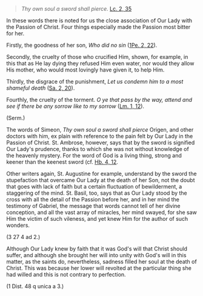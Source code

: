 
> _Thy own soul a sword shall pierce._ [Lc. 2, 35](https://vulgata.online/bible/Lc.2?ed=DR2&vfn=DR2.Lc.2.35:vs)

In these words there is noted for us the close association of Our Lady with the Passion of Christ. Four things especially made the Passion most bitter for her.

Firstly, the goodness of her son, _Who did no sin_ ([1Pe. 2, 22](https://vulgata.online/bible/1Pe.2?ed=DR2&vfn=DR2.1Pe.2.22:vs)).

Secondly, the cruelty of those who crucified Him, shown, for example, in this that as He lay dying they refused Him even water, nor would they allow His mother, who would most lovingly have given it, to help Him.

Thirdly, the disgrace of the punishment, _Let us condemn him to a most shameful death_ ([Sa. 2, 20](https://vulgata.online/bible/Sa.2?ed=DR2&vfn=DR2.Sa.2.20:vs)).

Fourthly, the cruelty of the torment. _O ye that pass by the way, attend and see if there be any sorrow like to my sorrow_ ([Lm. 1, 12](https://vulgata.online/bible/Lm.1?ed=DR2&vfn=DR2.Lm.1.12:vs)).

(Serm.)

The words of Simeon, _Thy own soul a sword shall pierce_ Origen, and other doctors with him, ex plain with reference to the pain felt by Our Lady in the Passion of Christ. St. Ambrose, however, says that by the sword is signified Our Lady's prudence, thanks to which she was not without knowledge of the heavenly mystery. For the word of God is a living thing, strong and keener than the keenest sword (cf. [Hb. 4, 12](https://vulgata.online/bible/Hb.4?ed=DR2&vfn=DR2.Hb.4.12:vs).

Other writers again, St. Augustine for example, understand by the sword the stupefaction that overcame Our Lady at the death of her Son, not the doubt that goes with lack of faith but a certain fluctuation of bewilderment, a staggering of the mind. St. Basil, too, says that as Our Lady stood by the cross with all the detail of the Passion before her, and in her mind the testimony of Gabriel, the message that words cannot tell of her divine conception, and all the vast array of miracles, her mind swayed, for she saw Him the victim of such vileness, and yet knew Him for the author of such wonders.

(3 27 4 ad 2.)

Although Our Lady knew by faith that it was God's will that Christ should suffer, and although she brought her will into unity with God's will in this matter, as the saints do, nevertheless, sadness filled her soul at the death of Christ. This was because her lower will revolted at the particular thing she had willed and this is not contrary to perfection.

(1 Dist. 48 q unica a 3.)

